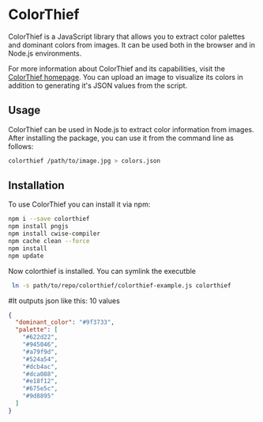 # ColorThief

ColorThief is a JavaScript library that allows you to extract color palettes and
dominant colors from images. It can be used both in the browser and in Node.js
environments.

For more information about ColorThief and its capabilities, visit the
[ColorThief homepage](https://lokeshdhakar.com/projects/color-thief/). You can
upload an image to visualize its colors in addition to generating it's JSON
values from the script.

## Usage

ColorThief can be used in Node.js to extract color information from images. After installing the package, you can use it from the command line as follows:

```bash
colorthief /path/to/image.jpg > colors.json

```

## Installation

To use ColorThief you can install it via npm:

```bash
npm i --save colorthief
npm install pngjs
npm install cwise-compiler
npm cache clean --force
npm install
npm update
```

Now colorthief is installed. You can symlink the executble 

```bash
 ln -s path/to/repo/colorthief/colorthief-example.js colorthief
```

#It outputs json like this: 10 values

``` json
{
  "dominant_color": "#9f3733",
  "palette": [
    "#622d22",
    "#945046",
    "#a79f9d",
    "#524a54",
    "#dcb4ac",
    "#dca088",
    "#e18f12",
    "#675e5c",
    "#9d8895"
  ]
}

```
